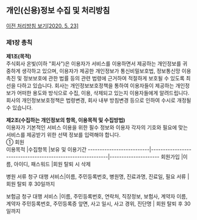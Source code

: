 ## 개인(신용)정보 수집 및 처리방침 
[이전 처리방침 보기[2020. 5. 23]](https://onvit.github.io/terms/step1)

### 제1장 총칙
**제1조(목적)**<br>
  주식회사 온빛(이하 "회사")은 이용자가 서비스를 이용하면서 제공하는 개인정보를 귀중하게 생각하고 있으며, 이용자가 제공한 개인정보가 통신비밀보호법, 정보통신망 이용촉진 및 정보보호에 관한 법률 등의 관련 법령에 근거하여 적절하게 보호될 수 있도록 최선을 다하고 있습니다.
 회사는 개인정보보호정책을 통하여 이용자들이 제공하는 개인정보가 어떠한 용도와 방식으로 수집, 이용, 삭제되고 있는지 이용자들에게 알려드립니다.
 회사의 개인정보보호정책은 법령변경, 회사 내부 방침변경 등으로 인하여 수시로 개정될 수 있습니다.

**제2조(수집하는 개인정보의 항목, 이용목적 및 수집방법)**<br>
  이용자가 기본적인 서비스 이용을 위한 필수 정보와 이용자 각자의 기호와 필요에 맞는 서비스를 제공받기 위한 선택 정보를 입력해야 합니다.<br>
  ① 회원<br>
이용목적                  |수집항목                                                    |보유 및 이용기간
--------------------------|------------------------------------------------------------|---------------------
회원가입                  |이름, 아이디, 패스워드                                      |회원 탈퇴 시 삭제







병원 서류 청구 대행 서비스|이름, 주민등록번호, 병원명, 진료과명, 진료일, 필요 서류     |회원 탈퇴 후 30일까지<br>





보험금 청구 대행 서비스   |이름, 주민등록번호, 연락처, 직장정보, 보험사, 계약자 이름, 계약자 주민등록번호, 주민등록증 앞면, 사고 일시, 사고 경위, 진단명 | 회원 탈퇴 후 30일까지<br>

